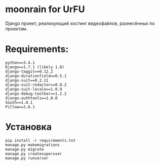 moonrain for UrFU
=================


Django проект, реализующий хостинг видеофайлов, разнесённых по проектам.


Requirements:
=============

    python==3.4.1
    Django==1.7.1 (likely 1.8)
    django-taggit==0.12.2
    django-durationfield==0.5.1
    django-suit==0.2.11
    django-suit-redactor==0.0.2
    django-suit-locale==1.0.9
    django-debug-toolbar==1.2.2
    django-authtools==1.0.0
    South==1.0.1
    Pillow==2.6.1

Установка
=========
    pip install -r requirements.txt
    manage.py makemigrations
    manage.py migrate
    manage.py createsuperuser
    manage.py runserver

